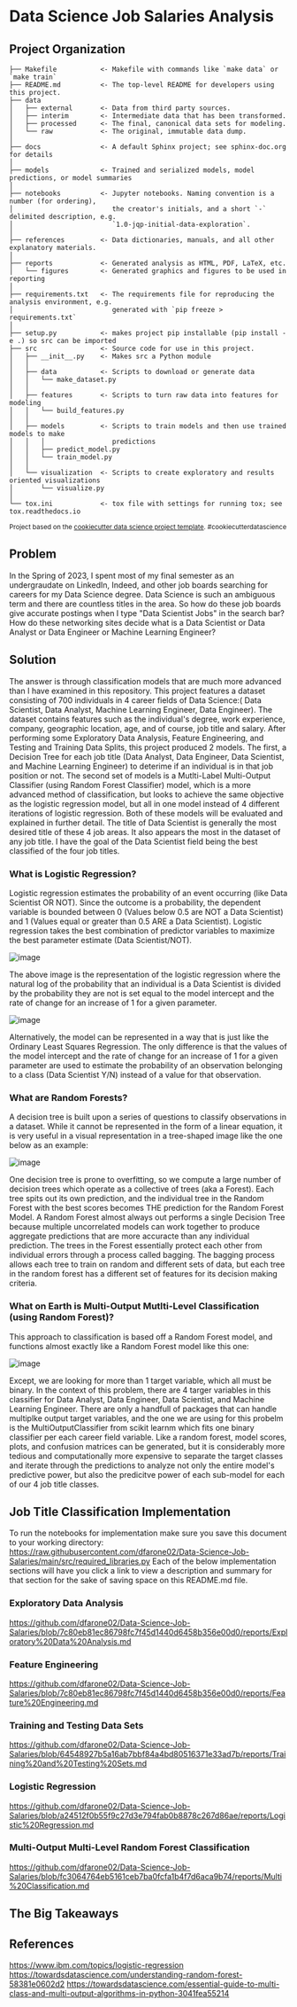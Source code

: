 Data Science Job Salaries Analysis
==============================
Project Organization 
----------------------------

    ├── Makefile           <- Makefile with commands like `make data` or `make train`
    ├── README.md          <- The top-level README for developers using this project.
    ├── data
    │   ├── external       <- Data from third party sources.
    │   ├── interim        <- Intermediate data that has been transformed.
    │   ├── processed      <- The final, canonical data sets for modeling.
    │   └── raw            <- The original, immutable data dump.
    │
    ├── docs               <- A default Sphinx project; see sphinx-doc.org for details
    │
    ├── models             <- Trained and serialized models, model predictions, or model summaries
    │
    ├── notebooks          <- Jupyter notebooks. Naming convention is a number (for ordering),
    │                         the creator's initials, and a short `-` delimited description, e.g.
    │                         `1.0-jqp-initial-data-exploration`.
    │
    ├── references         <- Data dictionaries, manuals, and all other explanatory materials.
    │
    ├── reports            <- Generated analysis as HTML, PDF, LaTeX, etc.
    │   └── figures        <- Generated graphics and figures to be used in reporting
    │
    ├── requirements.txt   <- The requirements file for reproducing the analysis environment, e.g.
    │                         generated with `pip freeze > requirements.txt`
    │
    ├── setup.py           <- makes project pip installable (pip install -e .) so src can be imported
    ├── src                <- Source code for use in this project.
    │   ├── __init__.py    <- Makes src a Python module
    │   │
    │   ├── data           <- Scripts to download or generate data
    │   │   └── make_dataset.py
    │   │
    │   ├── features       <- Scripts to turn raw data into features for modeling
    │   │   └── build_features.py
    │   │
    │   ├── models         <- Scripts to train models and then use trained models to make
    │   │   │                 predictions
    │   │   ├── predict_model.py
    │   │   └── train_model.py
    │   │
    │   └── visualization  <- Scripts to create exploratory and results oriented visualizations
    │       └── visualize.py
    │
    └── tox.ini            <- tox file with settings for running tox; see tox.readthedocs.io

<p><small>Project based on the <a target="_blank" href="https://drivendata.github.io/cookiecutter-data-science/">cookiecutter data science project template</a>. #cookiecutterdatascience</small></p>


Problem
-------------------
In the Spring of 2023, I spent most of my final semester as an undergraudate on LinkedIn, Indeed, and other job boards searching for careers for my Data Science degree. Data Science is such an ambiguous term and there are countless titles in the area. So how do these job boards give accurate postings when I type "Data Scientist Jobs" in the search bar? How do these networking sites decide what is a Data Scientist or Data Analyst or Data Engineer or Machine Learning Engineer? 

Solution
---------------------
The answer is through classification models that are much more advanced than I have examined in this repository. This project features a dataset consisting of 700 individuals in 4 career fields of Data Science:( Data Scientist, Data Analyst, Machine Learning Engineer, Data Engineer). The dataset contains features such as the individual's degree, work experience, company, geographic location, age, and of course, job title and salary. After performing some Exploratory Data Analysis, Feature Engineering, and Testing and Training Data Splits, this project produced 2 models. The first, a Decision Tree for each job title (Data Analyst, Data Engineer, Data Scientist, and Machine Learning Engineer) to deterime if an individual is in that job position or not. The second set of models is a Mutlti-Label Multi-Output Classifier (using Random Forest Classifier) model, which is a more advanced method of classification, but looks to achieve the same objective as the logistic regression model, but all in one model instead of 4 different iterations of logistic regression. Both of these models will be evaluated and explained in further detail. The title of Data Scientist is generally the most desired title of these 4 job areas. It also appears the most in the dataset of any job title. I have the goal of the Data Scientist field being the best classified of the four job titles.

### What is Logistic Regression?
Logistic regression estimates the probability of an event occurring (like Data Scientist OR NOT). Since the outcome is a probability, the dependent variable is bounded between 0 (Values below 0.5 are NOT a Data Scientist) and 1 (Values equal or greater than 0.5 ARE a Data Scientist). Logistic regression takes the best combination of predictor variables to maximize the best parameter estimate (Data Scientist/NOT). 

![image](https://user-images.githubusercontent.com/97635420/222556592-36500ddd-0d5e-4164-aebe-8eeaeccc6c3d.png)

The above image is the representation of the logistic regression where the natural log of the probability that an individual is a Data Scientist is divided by the probability they are not is set equal to the model intercept and the rate of change for an increase of 1 for a given parameter.

![image](https://user-images.githubusercontent.com/97635420/222558372-cc5bfbb8-747b-450a-b55c-6634ebffeda8.png)

Alternatively, the model can be represented in a way that is just like the Ordinary Least Squares Regression. The only difference is that the values of the model intercept and the rate of change for an increase of 1 for a given parameter are used to estimate the probability of an observation belonging to a class (Data Scientist Y/N) instead of a value for that observation.

### What are Random Forests?
A decision tree is built upon a series of questions to classify observations in a dataset. While it cannot be represented in the form of a linear equation, it is very useful in a visual representation in a tree-shaped image like the one below as an example:

![image](https://user-images.githubusercontent.com/97635420/222566572-c6ba908a-b55c-4683-a8fe-f9b7a18a9cb3.png)

One decision tree is prone to overfitting, so we compute a large number of decision trees which operate as a collective of trees (aka a Forest). Each tree spits out its own prediction, and the individual tree in the Random Forest with the best scores becomes THE prediction for the Random Forest Model. A Random Forest almost always out performs a single Decision Tree because multiple uncorrelated models can work together to produce aggregate predictions that are more accuracte than any individual prediction. The trees in the Forest essentially protect each other from individual errors through a process called bagging. The bagging process allows each tree to train on random and different sets of data, but each tree in the random forest has a different set of features for its decision making criteria.

### What on Earth is Multi-Output Mutlti-Level Classification (using Random Forest)?
This approach to classification is based off a Random Forest model, and functions almost exactly like a Random Forest model like this one: 

![image](https://user-images.githubusercontent.com/97635420/228935501-d3c6897f-939a-488d-a93f-f5567aea787f.png)

Except, we are looking for more than 1 target variable, which all must be binary. In the context of this problem, there are 4 targer variables in this classifier for Data Analyst, Data Engineer, Data Scientist, and Machine Learning Engineer. There are only a handfull of packages that can handle multiplke output target variables, and the one we are using for this probelm is the MultiOutputClassifier from scikit learnm which fits one binary classifier per each career field variable. Like a random forest, model scores, plots, and confusion matrices can be generated, but it is considerably more tedious and computationally more expensive to separate the target classes and iterate through the predictions to analyze not only the entire model's predictive power, but also the predicitve power of each sub-model for each of our 4 job title classes.

Job Title Classification Implementation
---------------------------------------
To run the notebooks for implementation make sure you save this document to your working directory:
https://raw.githubusercontent.com/dfarone02/Data-Science-Job-Salaries/main/src/required_libraries.py
Each of the below implementation sections will have you click a link to view a description and summary for that section for the sake of saving space on this README.md file.

### Exploratory Data Analysis
https://github.com/dfarone02/Data-Science-Job-Salaries/blob/7c80eb81ec86798fc7f45d1440d6458b356e00d0/reports/Exploratory%20Data%20Analysis.md

### Feature Engineering
https://github.com/dfarone02/Data-Science-Job-Salaries/blob/7c80eb81ec86798fc7f45d1440d6458b356e00d0/reports/Feature%20Engineering.md

### Training and Testing Data Sets
https://github.com/dfarone02/Data-Science-Job-Salaries/blob/64548927b5a16ab7bbf84a4bd80516371e33ad7b/reports/Training%20and%20Testing%20Sets.md

### Logistic Regression
https://github.com/dfarone02/Data-Science-Job-Salaries/blob/a24512f0b55f9c27d3e794fab0b8878c267d86ae/reports/Logistic%20Regression.md

### Multi-Output Multi-Level Random Forest Classification
https://github.com/dfarone02/Data-Science-Job-Salaries/blob/fc3064764eb5161ceb7ba0fcfa1b4f7d6aca9b74/reports/Multi%20Classification.md

The Big Takeaways
-------------------

References
---------
https://www.ibm.com/topics/logistic-regression <br>
https://towardsdatascience.com/understanding-random-forest-58381e0602d2
https://towardsdatascience.com/essential-guide-to-multi-class-and-multi-output-algorithms-in-python-3041fea55214
